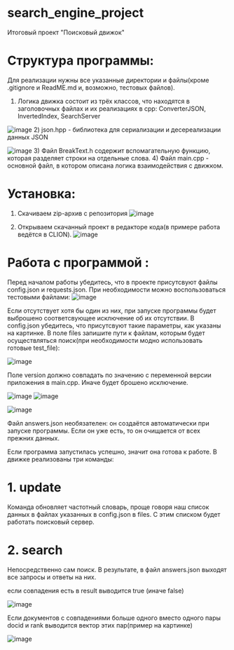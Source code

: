 # search_engine_project
Итоговый проект "Поисковый движок"
# Структура программы:
Для реализации нужны все указанные директории и файлы(кроме .gitignore и ReadME.md и, возможно, тестовых файлов).

1) Логика движка состоит из трёх классов, что находятся в заголовочных файлах и их реализациях в cpp: ConverterJSON, InvertedIndex, SearchServer

![image](https://user-images.githubusercontent.com/105357210/188262702-468e53ab-abc5-420d-979e-c4c1420e5ba3.png)
2) json.hpp - библиотека для сериализации и десереализации данных JSON

![image](https://user-images.githubusercontent.com/105357210/188262748-2704dae8-f42c-4bbf-adb3-58dbbb4f630b.png)
3) Файл BreakText.h содержит вспомагательную функцию, которая разделяет строки на отдельные слова.
4) Файл main.cpp - основной файл, в котором описана логика взаимодействия с движком.

# Установка:
1) Скачиваем zip-архив с репозитория
![image](https://user-images.githubusercontent.com/105357210/188262954-ad316ce5-8ee7-4e56-a2a3-520942b4f025.png)

2) Открываем скачанный проект в редакторе кода(в примере работа ведётся в CLION).
![image](https://user-images.githubusercontent.com/105357210/188263013-4f806881-aab0-44e7-9a01-43e65ffbdc2e.png)

# Работа с программой :
Перед началом работы убедитесь, что в проекте присутсвуют файлы config.json и requests.json. При необходимости можно
воспользоваться тестовыми файлами:
![image](https://user-images.githubusercontent.com/105357210/188263215-a8e8c9bd-c94b-415d-837f-ee47d44e2894.png)

Если отсутствует хотя бы один из них, при запуске программы будет выброшено соответсвующее исключение об их отсутствии. 
В config.json убедитесь, что присутсвуют такие параметры, как указаны на картинке. В поле files запишите пути к файлам, которым будет осуществляться
поиск(при необходимости модно использовать готовые test_file):

![image](https://user-images.githubusercontent.com/105357210/168249658-606442ef-2bc9-4df1-bbf9-054841a8dcd8.png)

Поле version должно совпадать по значению с переменной версии приложения в main.cpp. Иначе будет брошено исключение.

![image](https://user-images.githubusercontent.com/105357210/168250564-841db19e-7e6f-4a19-98a8-2ec4cded817e.png)  ![image](https://user-images.githubusercontent.com/105357210/168250662-3a41d53a-abfd-4d8c-813a-99c7f5b51307.png)

![image](https://user-images.githubusercontent.com/105357210/168251354-3efe9225-bef9-4759-aa81-44cc60323c7b.png)

Файл answers.json необязателен: он создаётся автоматически при запуске программы. Если он уже есть, то он очищается от всех прежних данных.

Если программа запустилась успешно, значит она готова к работе. В движке реализованы три команды:
# 1. update 
Команда обновляет частотный словарь, проще говоря наш список данных в файлах указанных в config.json в files. С этим списком будет работать поисковый сервер.

# 2. search
Непосредственно сам поиск. В результате, в файл answers.json выходят все запросы и ответы на них.


если совпадения есть в result выводится true (иначе false)

![image](https://user-images.githubusercontent.com/105357210/188263490-b5042090-2954-4675-a9f0-88d2db01dbdf.png)

Если документов с совпадениями больше одного вместо одного пары docid и rank выводится вектор этих пар(пример на картинке)

![image](https://user-images.githubusercontent.com/105357210/188263608-cc7b7839-7ae4-4709-a1a9-e55caeeae8af.png)


